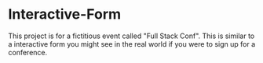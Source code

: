 # Interactive-Form
This project is for a fictitious event called "Full Stack Conf". This is similar to a interactive form you might see in the real world if you were to sign up for a conference.
